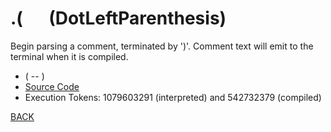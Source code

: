 # .( &emsp; (DotLeftParenthesis)
Begin parsing a comment, terminated by ')'. Comment text will emit to the terminal when it is compiled.
* ( -- )
* [Source Code](../words/core_ext/DotLeftParenthesis.cs)
* Execution Tokens: 1079603291 (interpreted) and 542732379 (compiled)


[BACK](builtins.md#DotLeftParenthesis)
